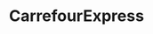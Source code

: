 ---
title: "CarrefourExpress"
url: /ciudad-autonoma-de-buenos-aires/carrefourexpress/
shop: comodidad
---